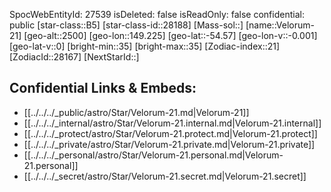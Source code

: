 ﻿---
location: [-54.57,-149.225,2500]
type: Star
tags:
- astro/Star

---
SpocWebEntityId: 27539
isDeleted: false
isReadOnly: false
confidential: public
[star-class::B5]
[star-class-id::28188]
[Mass-sol::]
[name::Velorum-21]
[geo-alt::2500]
[geo-lon::149.225]
[geo-lat::-54.57]
[geo-lon-v::-0.001]
[geo-lat-v::0]
[bright-min::35]
[bright-max::35]
[Zodiac-index::21]
[ZodiacId::28167]
[NextStarId::]



## Confidential Links & Embeds: 
- [[../../../_public/astro/Star/Velorum-21.md|Velorum-21]] 
- [[../../../_internal/astro/Star/Velorum-21.internal.md|Velorum-21.internal]] 
- [[../../../_protect/astro/Star/Velorum-21.protect.md|Velorum-21.protect]] 
- [[../../../_private/astro/Star/Velorum-21.private.md|Velorum-21.private]] 
- [[../../../_personal/astro/Star/Velorum-21.personal.md|Velorum-21.personal]] 
- [[../../../_secret/astro/Star/Velorum-21.secret.md|Velorum-21.secret]] 
